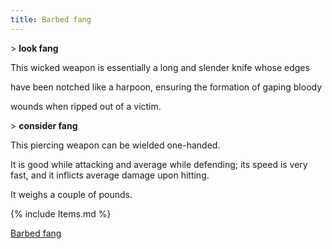 ```yaml
---
title: Barbed fang
---
```


\> **look fang**

This wicked weapon is essentially a long and slender knife whose edges

have been notched like a harpoon, ensuring the formation of gaping
bloody

wounds when ripped out of a victim.

\> **consider fang**

This piercing weapon can be wielded one-handed.

It is good while attacking and average while defending; its speed is
very fast, and it inflicts average damage upon hitting.

It weighs a couple of pounds.

{% include Items.md %}

[Barbed fang](Category:_Piercing_weapons "wikilink")